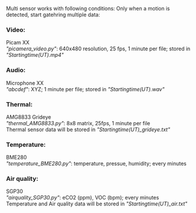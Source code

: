 Multi sensor works with following conditions:
Only when a motion is detected, start gatehring multiple data:

<h3> Video:</h3>
Picam XX <br>
 <I>"picamera_video.py"</I>: 640x480 resolution, 25 fps, 1 minute per file; stored in <I>"Startingtime(UT).mp4"</I><br>

<h3>Audio:</h3>
Microphone XX <br>
 <I>"abcdef"</I>: XYZ; 1 minute per file; stored in <I>"Startingtime(UT).wav"</I><br>

<h3>Thermal:</h3>
AMG8833 Grideye <br>
<I>"thermal_AMG8833.py"</I>: 8x8 matrix, 25fps, 1 minute per file<br>
Thermal sensor data will be stored in <I>"Startingtime(UT)_grideye.txt"</I><br>

<h3>Temperature:</h3>
BME280<br>
<I>"temperature_BME280.py"</I>: temperature, pressue, humidity; every minutes<br>
<h3>Air quality:</h3>
SGP30<br>
<I>"airquality_SGP30.py"</I>: eCO2 (ppm), VOC (bpm); every minutes<br>
Temperature and Air quality data will be stored in <I>"Startingtime(UT)_air.txt"</I><br>
